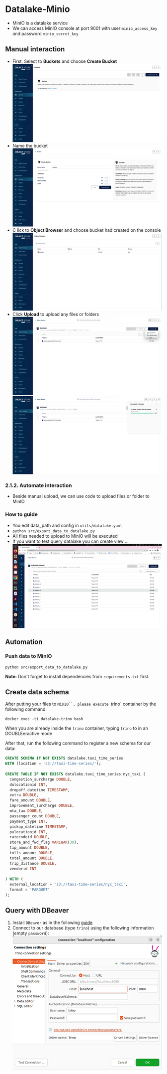 # Datalake-Minio

+ MinIO is a datalake service
+ We can access MinIO console at port 9001 with user `minio_access_key` and password `minio_secret_key`

## Manual interaction
+ First, Select to **Buckets** and   choose **Create Bucket**
![](../imgs/minio1.png)
+ Name the bucket 
![](../imgs/minio2.png)
+ C lick to **Object Browser** and choose bucket had created on the console
![](../imgs/minio3.png)
+ Click **Upload** to upload any files or folders
![](../imgs/minio4.png)
![](../imgs/minio5.png)
### 2.1.2. Automate interaction
+ Beside manual upload, we can use code to upload files or folder to MinIO
### How to guide
+ You edit data_path and config in `utils/datalake.yaml`
+ ```python src/export_data_to_datalake.py```
+ All files needed to upload to MinIO will be executed
+ If you want to test query datalake you can create view ... 
![](../imgs/minio6.png)

## Automation
### Push data to MinIO
```shell
python src/export_data_to_datalake.py
```

**Note:** Don't forget to install dependencies from `requirements.txt` first.

## Create data schema
After putting your files to `MinIO``, please execute `trino` container by the following command:
```shell
docker exec -ti datalake-trino bash
```

When you are already inside the `trino` container, typing `trino` to in an DOUBLEeractive mode

After that, run the following command to register a new schema for our data:

```sql
CREATE SCHEMA IF NOT EXISTS datalake.taxi_time_series
WITH (location = 's3://taxi-time-series/');

CREATE TABLE IF NOT EXISTS datalake.taxi_time_series.nyc_taxi (
  congestion_surcharge DOUBLE,
  dolocationid INT,
  dropoff_datetime TIMESTAMP,
  extra DOUBLE,
  fare_amount DOUBLE,
  improvement_surcharge DOUBLE,
  mta_tax DOUBLE,
  passenger_count DOUBLE,
  payment_type INT,
  pickup_datetime TIMESTAMP,
  pulocationid INT,
  ratecodeid DOUBLE,
  store_and_fwd_flag VARCHAR(30),
  tip_amount DOUBLE,
  tolls_amount DOUBLE,
  total_amount DOUBLE,
  trip_distance DOUBLE,
  vendorid INT

) WITH (
  external_location = 's3://taxi-time-series/nyc_taxi',
  format = 'PARQUET'
);
```

## Query with DBeaver
1. Install `DBeaver` as in the following [guide](https://dbeaver.io/download/)
2. Connect to our database (type `trino`) using the following information (empty `password`):
  ![DBeaver Trino](../imgs/trino.png)